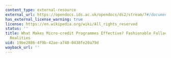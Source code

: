 ```yaml
---
content_type: external-resource
external_url: https://opendocs.ids.ac.uk/opendocs/ds2/stream/?#/documents/13217/page/1
has_external_license_warning: true
license: https://en.wikipedia.org/wiki/All_rights_reserved
status: ''
title: What Makes Micro-credit Programmes Effective? Fashionable Fallacies and Workable
  Realities
uid: 19be2886-4f9b-42ae-a748-0438fe20a79d
wayback_url: ''
---
```

